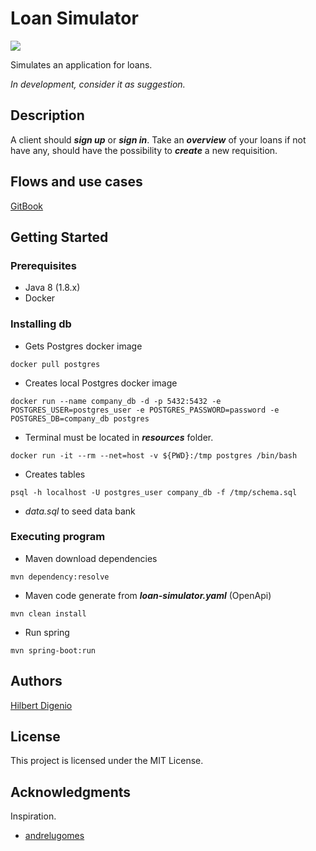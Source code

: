# Loan Simulator
<img src="https://img.shields.io/badge/in%20development-0.0.1-green">

Simulates an application for loans.

_In development, consider it as suggestion._

## Description

A client should **_sign up_** or **_sign in_**. Take an **_overview_** of your loans if not have any, should have the possibility
to **_create_** a new requisition.

## Flows and use cases
[GitBook](https://hil-beer-t-git.gitbook.io/loan-simulator/)

## Getting Started

### Prerequisites

* Java 8 (1.8.x)
* Docker

### Installing db

* Gets Postgres docker image
```
docker pull postgres
```

* Creates local Postgres docker image
```
docker run --name company_db -d -p 5432:5432 -e POSTGRES_USER=postgres_user -e POSTGRES_PASSWORD=password -e POSTGRES_DB=company_db postgres
```
* Terminal must be located in _**resources**_ folder.
```
docker run -it --rm --net=host -v ${PWD}:/tmp postgres /bin/bash
```

* Creates tables
```
psql -h localhost -U postgres_user company_db -f /tmp/schema.sql
```

* _data.sql_ to seed data bank

### Executing program

* Maven download dependencies
```
mvn dependency:resolve
```

* Maven code generate from **_loan-simulator.yaml_** (OpenApi)
```
mvn clean install
```
* Run spring
```
mvn spring-boot:run
```

## Authors

[Hilbert Digenio](https://github.com/hil-beer-t)

## License

This project is licensed under the MIT License.

## Acknowledgments

Inspiration.

* [andrelugomes](https://github.com/andrelugomes/digital-innovation-one)